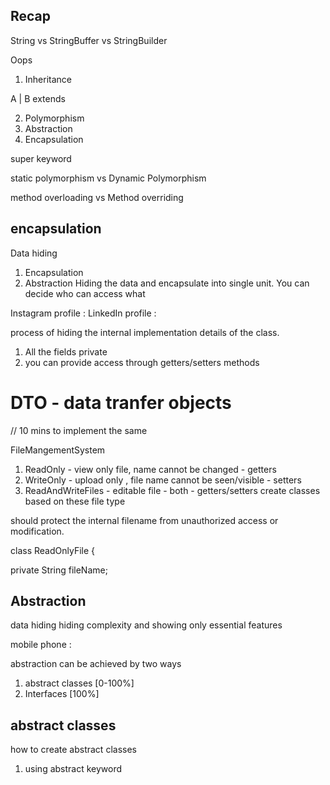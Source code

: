 ## Recap 

String vs StringBuffer vs StringBuilder 


Oops 
1. Inheritance 

A
|
B
extends   



2. Polymorphism 
3. Abstraction
4. Encapsulation

super keyword


static polymorphism vs Dynamic Polymorphism

method overloading vs Method overriding 



## encapsulation 

Data hiding  
1. Encapsulation
2. Abstraction
Hiding the data and encapsulate into single unit. 
You can decide who can access what 



Instagram profile : 
LinkedIn profile : 



process of hiding the internal implementation details of the class. 
1. All the fields private 
2. you can provide access through getters/setters methods




# DTO - data tranfer objects 

// 10 mins to implement the same 


FileMangementSystem 
1. ReadOnly      - view only file, name cannot be changed    - getters
2. WriteOnly     - upload only , file name cannot be seen/visible - setters
3. ReadAndWriteFiles - editable file   - both  - getters/setters
create classes based on these file type 

should protect the internal filename from unauthorized access or modification.


class ReadOnlyFile {

private String fileName;




## Abstraction 

data hiding
hiding complexity and showing only essential features 

mobile phone : 

abstraction can be achieved by two ways 
1. abstract classes [0-100%] 
2. Interfaces [100%]


## abstract classes 
how to create abstract classes 

1. using abstract keyword




